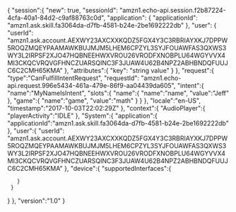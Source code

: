 {
 "session":{
   "new": true,
  "sessionId": "amzn1.echo-api.session.f2b87224-4cfa-40a1-84d2-c9af88763c0d",
   "application": {
     "applicationId": "amzn1.ask.skill.fa3064da-d7fb-4581-b24e-2be1692222db"
   },
   "user": {
     "userId": "amzn1.ask.account.AEXWY23AXCXXKQDZ5FGX4Y3C3RBRIAYXKJ7DPPW5ROQZMQEYPAAMAWKBUJMJM5LHEM6CPZYL3SYJFOUAWFAS3QXWS3WY3L2IRPSF2XJO47HQBNEEHWXVROU26VRODFXNOBPLU64WGYVVX4MI3CKQCVRQVGFHNCZUARSQINC3F3JUAW4U62B4NPZ2ABHBNDQFUUJC6C2CMH65KMA"
   },
   "attributes":{
     "key": "string value"
   }
 },
 "request":{
   "type":"CanFulfillIntentRequest",
   "requestId": "amzn1.echo-api.request.996e5434-461a-479e-86f9-aa04439da605",
   "intent":{
     "name":"MyNameIsIntent",
     "slots":{
       "name":{
         "name":"name",
         "value":"Jeff"
       },
       "game":{
         "name":"game",
         "value":"math"
       }
     }
   },
   "locale":"en-US",
   "timestamp":"2017-10-03T22:02:29Z"
 },
 "context":{
   "AudioPlayer":{
     "playerActivity":"IDLE"
   },
   "System":{
     "application":{
       "applicationId":"amzn1.ask.skill.fa3064da-d7fb-4581-b24e-2be1692222db"
     },
     "user":{
       "userId": "amzn1.ask.account.AEXWY23AXCXXKQDZ5FGX4Y3C3RBRIAYXKJ7DPPW5ROQZMQEYPAAMAWKBUJMJM5LHEM6CPZYL3SYJFOUAWFAS3QXWS3WY3L2IRPSF2XJO47HQBNEEHWXVROU26VRODFXNOBPLU64WGYVVX4MI3CKQCVRQVGFHNCZUARSQINC3F3JUAW4U62B4NPZ2ABHBNDQFUUJC6C2CMH65KMA"
     },
     "device":{
       "supportedInterfaces":{

       }
     }
   }
 },
 "version":"1.0"
}
